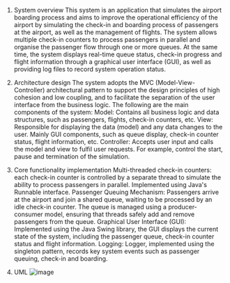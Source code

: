 1. System overview
This system is an application that simulates the airport boarding process and aims to improve the operational efficiency of the airport by simulating the check-in and boarding process of passengers at the airport, as well as the management of flights. The system allows multiple check-in counters to process passengers in parallel and organise the passenger flow through one or more queues. At the same time, the system displays real-time queue status, check-in progress and flight information through a graphical user interface (GUI), as well as providing log files to record system operation status.

2. Architecture design
The system adopts the MVC (Model-View-Controller) architectural pattern to support the design principles of high cohesion and low coupling, and to facilitate the separation of the user interface from the business logic. The following are the main components of the system:
Model: Contains all business logic and data structures, such as passengers, flights, check-in counters, etc.
View: Responsible for displaying the data (model) and any data changes to the user. Mainly GUI components, such as queue display, check-in counter status, flight information, etc.
Controller: Accepts user input and calls the model and view to fulfil user requests. For example, control the start, pause and termination of the simulation.


3. Core functionality implementation
Multi-threaded check-in counters: each check-in counter is controlled by a separate thread to simulate the ability to process passengers in parallel. Implemented using Java's Runnable interface.
Passenger Queuing Mechanism: Passengers arrive at the airport and join a shared queue, waiting to be processed by an idle check-in counter. The queue is managed using a producer-consumer model, ensuring that threads safely add and remove passengers from the queue.
Graphical User Interface (GUI): Implemented using the Java Swing library, the GUI displays the current state of the system, including the passenger queue, check-in counter status and flight information.
Logging: Logger, implemented using the singleton pattern, records key system events such as passenger queuing, check-in and boarding.

4. UML
![image](https://github.com/Shuteng-0608/G7/assets/72130686/315b2fbf-c819-4d97-9bd9-40fe4d7d1acd)
